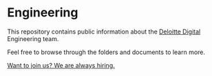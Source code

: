 # Engineering

This repository contains public information about the [Deloitte Digital](https://deloittedigital.co.uk) Engineering team.

Feel free to browse through the folders and documents to learn more.

[Want to join us? We are always hiring.](https://deloittedigital.co.uk)
